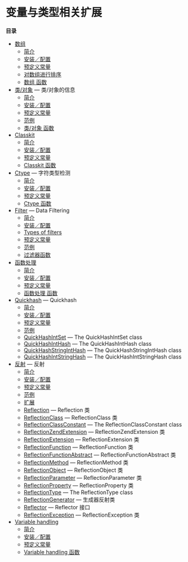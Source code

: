 变量与类型相关扩展
==================

**目录**

-   [数组](/book/array.html)
    -   [简介](/intro/array.html)
    -   [安装／配置](/array/setup.html)
    -   [预定义常量](/array/constants.html)
    -   [对数组进行排序](/array/sorting.html)
    -   [数组 函数](/ref/array.html)
-   [类/对象](/book/classobj.html) — 类/对象的信息
    -   [简介](/intro/classobj.html)
    -   [安装／配置](/classobj/setup.html)
    -   [预定义常量](/classobj/constants.html)
    -   [范例](/classobj/examples.html)
    -   [类/对象 函数](/ref/classobj.html)
-   [Classkit](/book/classkit.html)
    -   [简介](/intro/classkit.html)
    -   [安装／配置](/classkit/setup.html)
    -   [预定义常量](/classkit/constants.html)
    -   [Classkit 函数](/ref/classkit.html)
-   [Ctype](/book/ctype.html) — 字符类型检测
    -   [简介](/intro/ctype.html)
    -   [安装／配置](/ctype/setup.html)
    -   [预定义常量](/ctype/constants.html)
    -   [Ctype 函数](/ref/ctype.html)
-   [Filter](/book/filter.html) — Data Filtering
    -   [简介](/intro/filter.html)
    -   [安装／配置](/filter/setup.html)
    -   [Types of filters](/filter/filters.html)
    -   [预定义常量](/filter/constants.html)
    -   [范例](/filter/examples.html)
    -   [过滤器函数](/ref/filter.html)
-   [函数处理](/book/funchand.html)
    -   [简介](/intro/funchand.html)
    -   [安装／配置](/funchand/setup.html)
    -   [预定义常量](/funchand/constants.html)
    -   [函数处理 函数](/ref/funchand.html)
-   [Quickhash](/book/quickhash.html) — Quickhash
    -   [简介](/intro/quickhash.html)
    -   [安装／配置](/quickhash/setup.html)
    -   [预定义常量](/quickhash/constants.html)
    -   [范例](/quickhash/examples.html)
    -   [QuickHashIntSet](/class/quickhashintset.html) — The
        QuickHashIntSet class
    -   [QuickHashIntHash](/class/quickhashinthash.html) — The
        QuickHashIntHash class
    -   [QuickHashStringIntHash](/class/quickhashstringinthash.html) —
        The QuickHashStringIntHash class
    -   [QuickHashIntStringHash](/class/quickhashintstringhash.html) —
        The QuickHashIntStringHash class
-   [反射](/book/reflection.html) — 反射
    -   [简介](/intro/reflection.html)
    -   [安装／配置](/reflection/setup.html)
    -   [预定义常量](/reflection/constants.html)
    -   [范例](/reflection/examples.html)
    -   [扩展](/reflection/extending.html)
    -   [Reflection](/class/reflection.html) — Reflection 类
    -   [ReflectionClass](/class/reflectionclass.html) — ReflectionClass
        类
    -   [ReflectionClassConstant](/class/reflectionclassconstant.html) —
        The ReflectionClassConstant class
    -   [ReflectionZendExtension](/class/reflectionzendextension.html) —
        ReflectionZendExtension 类
    -   [ReflectionExtension](/class/reflectionextension.html) —
        ReflectionExtension 类
    -   [ReflectionFunction](/class/reflectionfunction.html) —
        ReflectionFunction 类
    -   [ReflectionFunctionAbstract](/class/reflectionfunctionabstract.html)
        — ReflectionFunctionAbstract 类
    -   [ReflectionMethod](/class/reflectionmethod.html) —
        ReflectionMethod 类
    -   [ReflectionObject](/class/reflectionobject.html) —
        ReflectionObject 类
    -   [ReflectionParameter](/class/reflectionparameter.html) —
        ReflectionParameter 类
    -   [ReflectionProperty](/class/reflectionproperty.html) —
        ReflectionProperty 类
    -   [ReflectionType](/class/reflectiontype.html) — The
        ReflectionType class
    -   [ReflectionGenerator](/class/reflectiongenerator.html) —
        生成器反射类
    -   [Reflector](/class/reflector.html) — Reflector 接口
    -   [ReflectionException](/class/reflectionexception.html) —
        ReflectionException 类
-   [Variable handling](/book/var.html)
    -   [简介](/intro/var.html)
    -   [安装／配置](/var/setup.html)
    -   [预定义常量](/var/constants.html)
    -   [Variable handling 函数](/ref/var.html)

